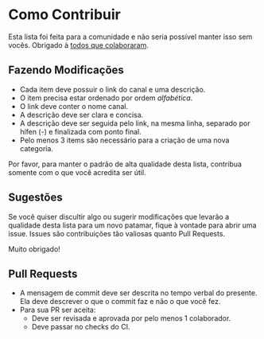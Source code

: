 # Como Contribuir

Esta lista foi feita para a comunidade e não seria possível manter isso sem vocês. Obrigado à [todos que colaboraram](https://github.com/carolcodes/youtube-br-desenvolvimento/graphs/contributors).

## Fazendo Modificações

- Cada item deve possuir o link do canal e uma descrição.
- O item precisa estar ordenado por ordem *alfabética*.
- O link deve conter o nome canal.
- A descrição deve ser clara e concisa.
- A descrição deve ser seguida pelo link, na mesma linha, separado por hífen (-) e finalizada com ponto final.
- Pelo menos 3 items são necessário para a criação de uma nova categoria.

Por favor, para manter o padrão de alta qualidade desta lista, contribua somente com o que você acredita ser útil.

## Sugestões

Se você quiser discultir algo ou sugerir modificações que levarão a qualidade desta lista para um novo patamar, fique à vontade para abrir uma issue. Issues são contribuições tão valiosas quanto Pull Requests.

Muito obrigado!

## Pull Requests

- A mensagem de commit deve ser descrita no tempo verbal do presente. Ela deve descrever o que o commit faz e não o que você fez.
- Para sua PR ser aceita:
  - Deve ser revisada e aprovada por pelo menos 1 colaborador.
  - Deve passar no checks do CI.
